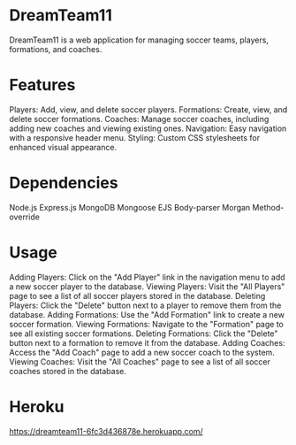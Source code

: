 # DreamTeam11

DreamTeam11 is a web application for managing soccer teams, players, formations, and coaches.

# Features

Players: Add, view, and delete soccer players.
Formations: Create, view, and delete soccer formations.
Coaches: Manage soccer coaches, including adding new coaches and viewing existing ones.
Navigation: Easy navigation with a responsive header menu.
Styling: Custom CSS stylesheets for enhanced visual appearance.

# Dependencies

Node.js
Express.js
MongoDB
Mongoose
EJS
Body-parser
Morgan
Method-override

# Usage

Adding Players: Click on the "Add Player" link in the navigation menu to add a new soccer player to the database.
Viewing Players: Visit the "All Players" page to see a list of all soccer players stored in the database.
Deleting Players: Click the "Delete" button next to a player to remove them from the database.
Adding Formations: Use the "Add Formation" link to create a new soccer formation.
Viewing Formations: Navigate to the "Formation" page to see all existing soccer formations.
Deleting Formations: Click the "Delete" button next to a formation to remove it from the database.
Adding Coaches: Access the "Add Coach" page to add a new soccer coach to the system.
Viewing Coaches: Visit the "All Coaches" page to see a list of all soccer coaches stored in the database.

# Heroku
https://dreamteam11-6fc3d436878e.herokuapp.com/



